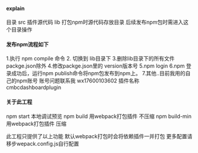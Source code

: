 #### explain
目录
src 插件源代码
lib 打包npm时源代码存放目录 后续发布npm包时需进入这个目录操作

#### 发布npm流程如下
1.执行 npm compile 命令
2. 切换到 lib目录下
3.删除lib目录下的所有文件 packge.json除外
4.修改packge.json里的 version版本号
5.npm login
6.npm 登录成功后，运行npm publish命令将npm包发布到npm上。
7.其他..目前我用的自己的npm账号 账号问题联系我 wx17600103602  插件名称 cmbcdashboardplugin
#### 关于此工程
npm start 本地调试预览
npm build 用webpack打包插件 不压缩
npm build-min 用webpack打包插件 压缩

此工程只提供了以上功能 默认webpack打包时会将依赖插件一并打包 
更多配置请移步wepack.config.js自行配置